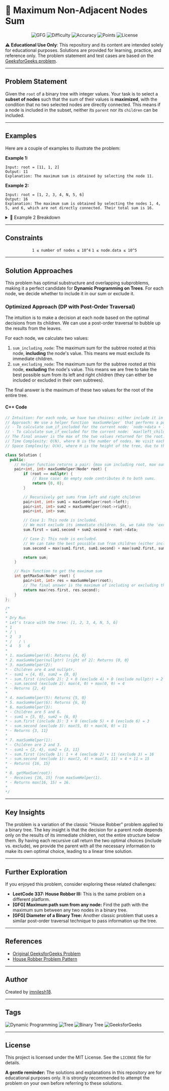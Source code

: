 # 🌳 Maximum Non-Adjacent Nodes Sum

<div align="center">

![GFG](https://img.shields.io/badge/GeeksforGeeks-298D46?style=for-the-badge&logo=geeksforgeeks&logoColor=white)
![Difficulty](https://img.shields.io/badge/Difficulty-Medium-yellow.svg?style=for-the-badge)
![Accuracy](https://img.shields.io/badge/Accuracy-55.35%25-green.svg?style=for-the-badge)
![Points](https://img.shields.io/badge/Points-4-blue.svg?style=for-the-badge)
![License](https://img.shields.io/badge/License-MIT-blue.svg?style=for-the-badge)

</div>

⚠️ **Educational Use Only**:
This repository and its content are intended solely for educational purposes. Solutions are provided for learning, practice, and reference only. The problem statement and test cases are based on the [GeeksforGeeks problem](https://www.geeksforgeeks.org/problems/maximum-sum-of-non-adjacent-nodes/1).

---

## Problem Statement

Given the `root` of a binary tree with integer values. Your task is to select a **subset of nodes** such that the sum of their values is **maximized**, with the condition that no two selected nodes are directly connected. This means if a node is included in the subset, neither its `parent` nor its `children` can be included.

---

## Examples

Here are a couple of examples to illustrate the problem:

**Example 1:**

```
Input: root = [11, 1, 2]
Output: 11
Explanation: The maximum sum is obtained by selecting the node 11.
```

**Example 2:**

```
Input: root = [1, 2, 3, 4, N, 5, 6]
Output: 16
Explanation: The maximum sum is obtained by selecting the nodes 1, 4, 5, and 6, which are not directly connected. Their total sum is 16.
```

<details>
<summary>📖 Example 2 Breakdown</summary>
Let's walk through the tree `[1, 2, 3, 4, N, 5, 6]`:

```
      1
     / \
    2   3
   /   / \
  4   5   6
```

We have two main choices at the root `(1)`:

1.  **Include Node 1:** If we take node `1`, we cannot take its children `2` and `3`. The next nodes we can take are the grandchildren: `4`, `5`, and `6`.
    - Sum = `1 + 4 + 5 + 6 = 16`.
2.  **Exclude Node 1:** If we don't take node `1`, we are free to take the best possible sum from the left subtree (rooted at `2`) and the right subtree (rooted at `3`).
    - **Left Subtree (rooted at 2):** We can either take `2` (sum=2) or its child `4` (sum=4). We choose `4`.
    - **Right Subtree (rooted at 3):** We can either take `3` (sum=3) or its children `5` and `6` (sum=11). We choose `5` and `6`.
    - Total Sum = (from left) `4` + (from right) `11` = `15`.

Comparing the two scenarios, the maximum sum is **16**.

</details>

---

## Constraints

<div align="center">

`1 ≤ number of nodes ≤ 10^4`
`1 ≤ node.data ≤ 10^5`

</div>

---

## Solution Approaches

This problem has optimal substructure and overlapping subproblems, making it a perfect candidate for **Dynamic Programming on Trees**. For each node, we decide whether to include it in our sum or exclude it.

### Optimized Approach (DP with Post-Order Traversal)

The intuition is to make a decision at each node based on the optimal decisions from its children. We can use a post-order traversal to bubble up the results from the leaves.

For each node, we calculate two values:

1.  `sum_including_node`: The maximum sum for the subtree rooted at this node, **including** the node's value. This means we must exclude its immediate children.
2.  `sum_excluding_node`: The maximum sum for the subtree rooted at this node, **excluding** the node's value. This means we are free to take the best possible sum from its left and right children (they can either be included or excluded in their own subtrees).

The final answer is the maximum of these two values for the root of the entire tree.

#### C++ Code

```cpp
// Intuition: For each node, we have two choices: either include it in the sum (and skip its children) or exclude it (and take the maximum possible sum from its children). This decision can be made optimally by returning both possibilities from the children to the parent during a post-order traversal.
// Approach: We use a helper function `maxSumHelper` that performs a post-order traversal. It returns a pair for each node: {sum_if_included, sum_if_excluded}.
// - To calculate sum_if_included for the current node: `node->data + left_child.sum_if_excluded + right_child.sum_if_excluded`.
// - To calculate sum_if_excluded for the current node: `max(left_child.sum_if_included, left_child.sum_if_excluded) + max(right_child.sum_if_included, right_child.sum_if_excluded)`.
// The final answer is the max of the two values returned for the root.
// Time Complexity: O(N), where N is the number of nodes. We visit each node exactly once.
// Space Complexity: O(H), where H is the height of the tree, due to the recursion stack. In the worst case (a skewed tree), this can be O(N).

class Solution {
  public:
    // Helper function returns a pair: {max sum including root, max sum excluding root}
    pair<int, int> maxSumHelper(Node* root) {
        if (root == nullptr) {
            // Base case: An empty node contributes 0 to both sums.
            return {0, 0};
        }

        // Recursively get sums from left and right children
        pair<int, int> sum1 = maxSumHelper(root->left);
        pair<int, int> sum2 = maxSumHelper(root->right);
        pair<int, int> sum;

        // Case 1: This node is included.
        // We must exclude its immediate children. So, we take the 'excluded' sums from children.
        sum.first = sum1.second + sum2.second + root->data;

        // Case 2: This node is excluded.
        // We can take the best possible sum from children (either including or excluding them).
        sum.second = max(sum1.first, sum1.second) + max(sum2.first, sum2.second);

        return sum;
    }

    // Main function to get the maximum sum
    int getMaxSum(Node* root) {
        pair<int, int> res = maxSumHelper(root);
        // The final answer is the maximum of including or excluding the root node.
        return max(res.first, res.second);
    }
};

/*
*
* Dry Run
* Let's trace with the tree: [1, 2, 3, 4, N, 5, 6]
* 1
* / \
* 2   3
* /   / \
* 4   5   6
*
* 1. maxSumHelper(4): Returns {4, 0}
* 2. maxSumHelper(nullptr) [right of 2]: Returns {0, 0}
* 3. maxSumHelper(2):
* - Children are 4 and nullptr.
* - sum1 = {4, 0}, sum2 = {0, 0}
* - sum.first (include 2): 2 + 0 (exclude 4) + 0 (exclude nullptr) = 2
* - sum.second (exclude 2): max(4, 0) + max(0, 0) = 4
* - Returns {2, 4}
*
* 4. maxSumHelper(5): Returns {5, 0}
* 5. maxSumHelper(6): Returns {6, 0}
* 6. maxSumHelper(3):
* - Children are 5 and 6.
* - sum1 = {5, 0}, sum2 = {6, 0}
* - sum.first (include 3): 3 + 0 (exclude 5) + 0 (exclude 6) = 3
* - sum.second (exclude 3): max(5, 0) + max(6, 0) = 11
* - Returns {3, 11}
*
* 7. maxSumHelper(1):
* - Children are 2 and 3.
* - sum1 = {2, 4}, sum2 = {3, 11}
* - sum.first (include 1): 1 + 4 (exclude 2) + 11 (exclude 3) = 16
* - sum.second (exclude 1): max(2, 4) + max(3, 11) = 4 + 11 = 15
* - Returns {16, 15}
*
* 8. getMaxSum(root):
* - Receives {16, 15} from maxSumHelper(1).
* - Returns max(16, 15) = 16.
*
*/
```

---

## Key Insights

The problem is a variation of the classic "House Robber" problem applied to a binary tree. The key insight is that the decision for a parent node depends only on the results of its immediate children, not the entire structure below them. By having each recursive call return the two optimal choices (include vs. exclude), we provide the parent with all the necessary information to make its own optimal choice, leading to a linear time solution.

---

## Further Exploration

If you enjoyed this problem, consider exploring these related challenges:

- **LeetCode 337: House Robber III:** This is the same problem on a different platform.
- **[GFG] Maximum path sum from any node:** Find the path with the maximum sum between any two nodes in a binary tree.
- **[GFG] Diameter of a Binary Tree:** Another classic problem that uses a similar post-order traversal technique to pass information up the tree.

---

## References

- [Original GeeksforGeeks Problem](https://www.geeksforgeeks.org/problems/maximum-sum-of-non-adjacent-nodes/1)
- [House Robber Problem Pattern](https://leetcode.com/tag/house-robber/)

---

## Author

Created by [imnilesh18](https://github.com/imnilesh18).

---

## Tags

![Dynamic Programming](https://img.shields.io/badge/Dynamic%20Programming-4a148c?style=for-the-badge)
![Tree](https://img.shields.io/badge/Tree-228B22?style=for-the-badge)
![Binary Tree](https://img.shields.io/badge/Binary%20Tree-228B22?style=for-the-badge)
![GeeksforGeeks](https://img.shields.io/badge/GeeksforGeeks-298D46?style=for-the-badge)

---

## License

This project is licensed under the MIT License. See the `LICENSE` file for details.

**A gentle reminder:** The solutions and explanations in this repository are for educational purposes only. It is strongly recommended to attempt the problem on your own before referring to these solutions.
